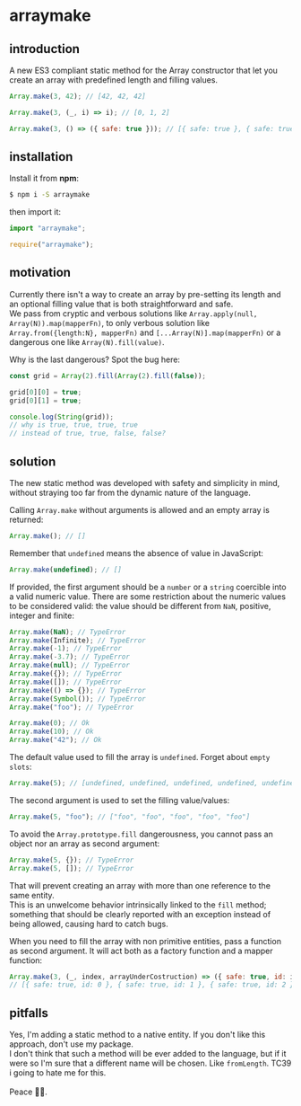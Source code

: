 # arraymake

## introduction

A new ES3 compliant static method for the Array constructor that let you create an array with predefined length and filling values.

```js
Array.make(3, 42); // [42, 42, 42]

Array.make(3, (_, i) => i); // [0, 1, 2]

Array.make(3, () => ({ safe: true })); // [{ safe: true }, { safe: true }, { safe: true }]
```

## installation

Install it from __npm__:
```sh
$ npm i -S arraymake
```

then import it:
```js
import "arraymake";

require("arraymake");
```

##  motivation

Currently there isn't a way to create an array by pre-setting its length and an optional filling value that is both straightforward and safe.\
We pass from cryptic and verbous solutions like `Array.apply(null, Array(N)).map(mapperFn)`, to only verbous solution like `Array.from({length:N}, mapperFn)` and `[...Array(N)].map(mapperFn)` or a dangerous one like `Array(N).fill(value)`.

Why is the last dangerous? Spot the bug here:
```js
const grid = Array(2).fill(Array(2).fill(false));

grid[0][0] = true;
grid[0][1] = true;

console.log(String(grid));
// why is true, true, true, true
// instead of true, true, false, false?
```

## solution
The new static method was developed with safety and simplicity in mind, without straying too far from the dynamic nature of the language.

Calling `Array.make` without arguments is allowed and an empty array is returned:
```js
Array.make(); // []
```
Remember that `undefined` means the absence of value in JavaScript:
```js
Array.make(undefined); // []
```

If provided, the first argument should be a `number` or a `string` coercible into a valid numeric value. There are some restriction about the numeric values to be considered valid: the value should be different from `NaN`, positive, integer and finite:
```js
Array.make(NaN); // TypeError
Array.make(Infinite); // TypeError
Array.make(-1); // TypeError
Array.make(-3.7); // TypeError
Array.make(null); // TypeError
Array.make({}); // TypeError
Array.make([]); // TypeError
Array.make(() => {}); // TypeError
Array.make(Symbol()); // TypeError
Array.make("foo"); // TypeError

Array.make(0); // Ok
Array.make(10); // Ok
Array.make("42"); // Ok
```

The default value used to fill the array is `undefined`. Forget about `empty slots`:
```js
Array.make(5); // [undefined, undefined, undefined, undefined, undefined]
```

The second argument is used to set the filling value/values:
```js
Array.make(5, "foo"); // ["foo", "foo", "foo", "foo", "foo"]
```

To avoid the `Array.prototype.fill` dangerousness, you cannot pass an object nor an array as second argument:
```js
Array.make(5, {}); // TypeError
Array.make(5, []); // TypeError
```
That will prevent creating an array with more than one reference to the same entity.\
This is an unwelcome behavior intrinsically linked to the `fill` method; something that should be clearly reported with an exception instead of being allowed, causing hard to catch bugs.

When you need to fill the array with non primitive entities, pass a function as second argument. It will act both as a factory function and a mapper function:
```js
Array.make(3, (_, index, arrayUnderCostruction) => ({ safe: true, id: index }));
// [{ safe: true, id: 0 }, { safe: true, id: 1 }, { safe: true, id: 2 }]
```

## pitfalls

Yes, I'm adding a static method to a native entity. If you don't like this approach, don't use my package.\
I don't think that such a method will be ever added to the language, but if it were so I'm sure that a different name will be chosen. Like `fromLength`.
TC39 i going to hate me for this.\
 \
Peace ✌🏻.